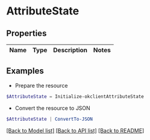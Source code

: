 # AttributeState
## Properties

Name | Type | Description | Notes
------------ | ------------- | ------------- | -------------

## Examples

- Prepare the resource
```powershell
$AttributeState = Initialize-okclientAttributeState 
```

- Convert the resource to JSON
```powershell
$AttributeState | ConvertTo-JSON
```

[[Back to Model list]](../README.md#documentation-for-models) [[Back to API list]](../README.md#documentation-for-api-endpoints) [[Back to README]](../README.md)

